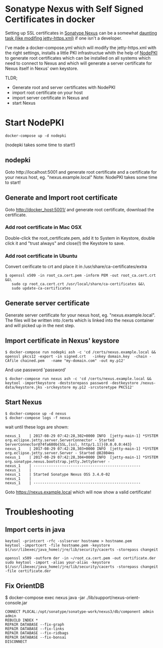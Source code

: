# Sonatype Nexus with Self Signed Certificates in docker

Setting up SSL certificates in [Sonatype Nexus](https://www.sonatype.com/nexus-repository-sonatype) can be a somewhat [daunting task (like modifing jetty-https.xml)](https://github.com/TerrenceMiao/nexus/wiki/Setup-HTTPS-access-in-Nexus-Repository-Manager-OSS-3.0.0) if one isn't a developer. 

I've made a docker-compose.yml which will modify the jetty-https.xml with the right settings, installs a little PKI infrastructue whith the help of [NodePKI](https://github.com/aditosoftware/nodepki) to generate root certificates which can be installed on all systems which need to connect to Nexus and which will generate a server certificate for Nexus itself in Nexus' own keystore.

TLDR; 
 * Generate root and server certificates with NodePKI
 * import root certificate on your host 
 * import server certificate in Nexus and 
 * start Nexus 

# Start NodePKI

```
docker-compose up -d nodepki
```
(nodepki takes some time to start!)

## nodepki

Goto http://localhost:5001 and generate root certificate and a certificate for your nexus host, eg. "nexus.example.local"
Note: NodePKI takes some time to start!

## Generate and Import root certificate

Goto [http://docker_host:5001/](http://docker_host:5001/) and generate root certificate, download the certificate.

### Add root certificate in Mac OSX

Double-click the root_certificate.pem, add it to System in Keystore, double click it and "trust always" and close(!) the Keystore to save.

### Add root certificate in Ubuntu

Convert cerificate to crt and place it in /usr/share/ca-certificates/extra
```
$ openssl x509 -in root_ca.cert.pem -inform PEM -out root_ca.cert.crt &&\
   sudo cp root_ca.cert.crt /usr/local/share/ca-certificates &&\
   sudo update-ca-certificates
```

## Generate server certificate
Generate server certificate for your nexus host, eg. "nexus.example.local". The files will be written into /certs which is linked into the nexus container and will picked up in the next step. 

## Import certificate in Nexus' keystore
```
$ docker-compose run nodepki ash -c 'cd /certs/nexus.example.local && openssl pkcs12 -export -in signed.crt   -inkey domain.key  -chain -CAfile chained.pem   -name "my-domain.com" -out my.p12'
```
And use password 'password'
```
$ docker-compose run nexus ash -c 'cd /certs/nexus.example.local && keytool -importkeystore -deststorepass password -destkeystore /nexus-data/keystore.jks -srckeystore my.p12 -srcstoretype PKCS12'
```

## Start Nexus
```
$ docker-compose up -d nexus
$ docker-compose logs -f nexus
```

wait until these logs are shown:
```
nexus_1    | 2017-08-29 07:42:28,302+0000 INFO  [jetty-main-1] *SYSTEM org.eclipse.jetty.server.ServerConnector - Started ServerConnector@74fa680b{SSL,[ssl, http/1.1]}{0.0.0.0:443}
nexus_1    | 2017-08-29 07:42:28,303+0000 INFO  [jetty-main-1] *SYSTEM org.eclipse.jetty.server.Server - Started @82804ms
nexus_1    | 2017-08-29 07:42:28,304+0000 INFO  [jetty-main-1] *SYSTEM org.sonatype.nexus.bootstrap.jetty.JettyServer -
nexus_1    | -------------------------------------------------
nexus_1    |
nexus_1    | Started Sonatype Nexus OSS 3.4.0-02
nexus_1    |
nexus_1    | -------------------------------------------------
```

Goto https://nexus.example.local which will now show a valid certificate!

# Troubleshooting

## Import certs in java

```
keytool -printcert -rfc -sslserver hostname > hostname.pem
keytool -importcert -file hostname.pem -keystore $(/usr/libexec/java_home)/jre/lib/security/cacerts -storepass changeit
```

```
openssl x509 -outform der -in ~/root_ca.cert.pem -out certificate.der
sudo keytool -import -alias your-alias -keystore $(/usr/libexec/java_home)/jre/lib/security/cacerts -storepass changeit -file certificate.der
```

## Fix OrientDB 

$ docker-compose exec nexus java -jar ./lib/support/nexus-orient-console.jar
```
CONNECT PLOCAL:/opt/sonatype/sonatype-work/nexus3/db/component admin admin
REBUILD INDEX *
REPAIR DATABASE --fix-graph
REPAIR DATABASE --fix-links
REPAIR DATABASE --fix-ridbags
REPAIR DATABASE --fix-bonsai
DISCONNECT
```


